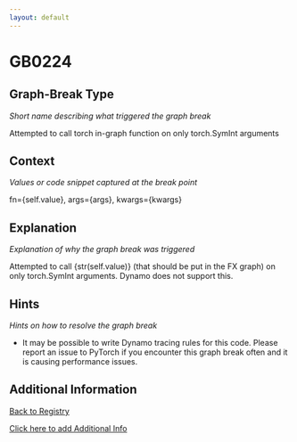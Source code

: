 ```yaml
---
layout: default
---
```

# GB0224

## Graph-Break Type
*Short name describing what triggered the graph break*

Attempted to call torch in-graph function on only torch.SymInt arguments

## Context
*Values or code snippet captured at the break point*

fn={self.value}, args={args}, kwargs={kwargs}

## Explanation
*Explanation of why the graph break was triggered*

Attempted to call {str(self.value)} (that should be put in the FX graph) on only torch.SymInt arguments. Dynamo does not support this.

## Hints
*Hints on how to resolve the graph break*

- It may be possible to write Dynamo tracing rules for this code. Please report an issue to PyTorch if you encounter this graph break often and it is causing performance issues.


## Additional Information

<!-- ADDITIONAL INFORMATION START - Add custom information below this line -->

<!-- ADDITIONAL INFORMATION END -->

[Back to Registry](../index.html)

[Click here to add Additional Info](https://github.com/pytorch-labs/compile-graph-break-site/edit/main/docs/gb/gb0224.md)
